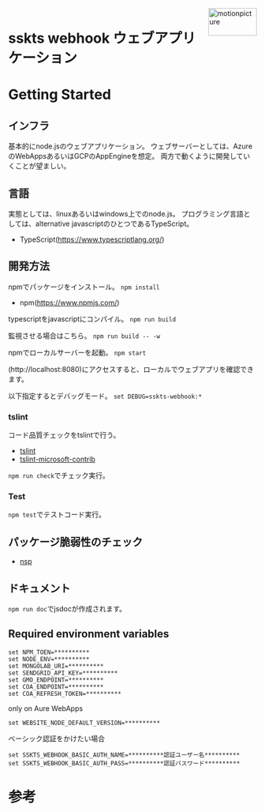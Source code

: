 <img src="https://motionpicture.jp/images/common/logo_01.svg" alt="motionpicture" title="motionpicture" align="right" height="56" width="98"/>

# sskts webhook ウェブアプリケーション

# Getting Started

## インフラ
基本的にnode.jsのウェブアプリケーション。
ウェブサーバーとしては、AzureのWebAppsあるいはGCPのAppEngineを想定。
両方で動くように開発していくことが望ましい。

## 言語
実態としては、linuxあるいはwindows上でのnode.js。
プログラミング言語としては、alternative javascriptのひとつであるTypeScript。

* TypeScript(https://www.typescriptlang.org/)

## 開発方法
npmでパッケージをインストール。
`npm install`

* npm(https://www.npmjs.com/)

typescriptをjavascriptにコンパイル。
`npm run build`


監視させる場合はこちら。
`npm run build -- -w`


npmでローカルサーバーを起動。
`npm start`

(http://localhost:8080)にアクセスすると、ローカルでウェブアプリを確認できます。

以下指定するとデバッグモード。
`set DEBUG=sskts-webhook:*`


### tslint

コード品質チェックをtslintで行う。
* [tslint](https://github.com/palantir/tslint)
* [tslint-microsoft-contrib](https://github.com/Microsoft/tslint-microsoft-contrib)

`npm run check`でチェック実行。



### Test

`npm test`でテストコード実行。


## パッケージ脆弱性のチェック

* [nsp](https://www.npmjs.com/package/nsp)


## ドキュメント
`npm run doc`でjsdocが作成されます。


## Required environment variables
```shell
set NPM_TOEN=**********
set NODE_ENV=**********
set MONGOLAB_URI=**********
set SENDGRID_API_KEY=**********
set GMO_ENDPOINT=**********
set COA_ENDPOINT=**********
set COA_REFRESH_TOKEN=**********
```

only on Aure WebApps

```shell
set WEBSITE_NODE_DEFAULT_VERSION=**********
```

ベーシック認証をかけたい場合

```shell
set SSKTS_WEBHOOK_BASIC_AUTH_NAME=**********認証ユーザー名**********
set SSKTS_WEBHOOK_BASIC_AUTH_PASS=**********認証パスワード**********
```


# 参考
